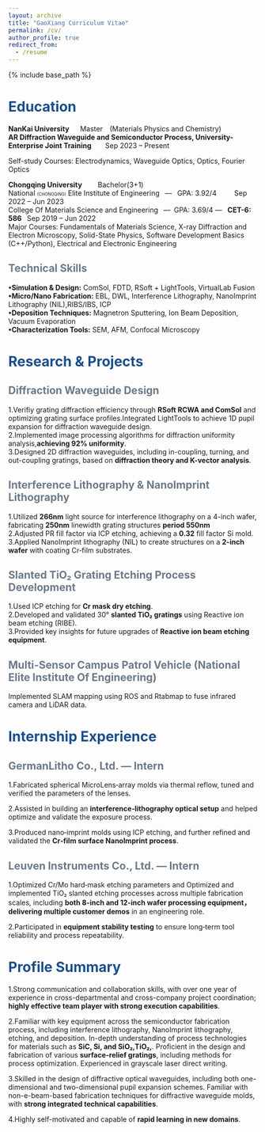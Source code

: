 ```yaml
---
layout: archive
title: "GaoXiang Curriculum Vitae"
permalink: /cv/
author_profile: true
redirect_from:
  - /resume
---
```

{% include base_path %}

<h1 style="color: #1a4e8c;">Education</h1>

**NanKai University** &ensp;&ensp; Master&ensp;&ensp;(Materials Physics and Chemistry)&ensp;&ensp;<br>
**AR Diffraction Waveguide and Semiconductor Process, University-Enterprise Joint Training**&ensp;&ensp;&emsp;Sep 2023 – Present&ensp;<br>

Self-study Courses: Electrodynamics, Waveguide Optics, Optics, Fourier Optics<br>

**Chongqing University**&emsp;&emsp; Bachelor(3+1) <br>
National <span style="font-size: 60%;">(CHONGQING)</span> Elite Institute of Engineering &ensp;—&ensp; GPA: 3.92/4 &ensp;&emsp; &ensp;Sep 2022 – Jun 2023<br>
College Of Materials Science and Engineering&ensp; —&ensp;GPA: 3.69/4 —&ensp; **CET-6: 586** &ensp;Sep 2019 – Jun 2022<br>
Major Courses: Fundamentals of Materials Science, X-ray Diffraction and Electron Microscopy, Solid-State Physics, Software Development Basics (C++/Python), Electrical and Electronic Engineering<br>

<h2 style="color: #6c7a89;">Technical Skills</h2>

**•Simulation & Design:** ComSol, FDTD, RSoft + LightTools, VirtualLab Fusion<br>
**•Micro/Nano Fabrication:** EBL, DWL, Interference Lithography, NanoImprint Lithography (NIL),RIBS/IBS, ICP <br>
**•Deposition Techniques:** Magnetron Sputtering, Ion Beam Deposition, Vacuum Evaporation<br>
**•Characterization Tools:** SEM, AFM, Confocal Microscopy<br>

<h1 style="color: #1a4e8c;">Research & Projects</h1>


<h2 style="color: #6c7a89;">Diffraction Waveguide Design</h2>

1.Verifiy grating diffraction efficiency through **RSoft RCWA and ComSol** and optimizing grating surface profiles.Integrated LightTools to achieve 1D pupil expansion for diffraction waveguide design.<br>
2.Implemented image processing algorithms for diffraction uniformity analysis,**achieving 92% uniformity**.<br>
3.Designed 2D diffraction waveguides, including in-coupling, turning, and out-coupling gratings, based on **diffraction theory and K-vector analysis**.<br>

<h2 style="color: #6c7a89;">Interference Lithography & NanoImprint Lithography</h2>


1.Utilized **266nm** light source for interference lithography on a 4-inch wafer, fabricating **250nm** linewidth grating structures **period 550nm**<br>
2.Adjusted PR fill factor via ICP etching, achieving a **0.32** fill factor Si mold.<br>
3.Applied NanoImprint lithography (NIL) to create structures on a **2-inch wafer** with coating Cr‑film  substrates.<br>

<h2 style="color: #6c7a89;">Slanted TiO₂ Grating Etching Process Development</h2>

1.Used ICP etching for **Cr mask dry etching**.<br>
2.Developed and validated 30° **slanted TiO₂ gratings** using Reactive ion beam etching (RIBE).<br>
3.Provided key insights for future upgrades of **Reactive ion beam etching equipment**.<br>

<h2 style="color: #6c7a89;">Multi-Sensor Campus Patrol Vehicle (National Elite Institute Of Engineering)</h2>

Implemented SLAM mapping using ROS and Rtabmap to fuse infrared camera and LiDAR data.<br>

<h1 style="color: #1a4e8c;">Internship Experience</h1>


<h2 style="color: #6c7a89;">GermanLitho Co., Ltd. — Intern</h2>

1.Fabricated spherical MicroLens‑array molds via thermal reflow, tuned and verified the parameters of the lenses.<br>

2.Assisted in building an **interference‑lithography optical setup** and helped optimize and validate the exposure process.<br>

3.Produced nano‑imprint molds using ICP etching, and further refined and validated the **Cr‑film surface NanoImprint process**.<br>

<h2 style="color: #6c7a89;">Leuven Instruments Co., Ltd. — Intern</h2>

1.Optimized Cr/Mo hard‑mask etching parameters and Optimized and implemented TiO₂ slanted etching processes across multiple fabrication scales, including **both 8-inch and 12-inch wafer processing equipment，delivering multiple customer demos** in an engineering role.<br>

2.Participated in **equipment stability testing** to ensure long‑term tool reliability and process repeatability.<br>

<h1 style="color: #1a4e8c;">Profile Summary</h1>

1.Strong communication and collaboration skills, with over one year of experience in cross-departmental and cross-company project coordination; **highly effective team player with strong execution capabilities**.<br>

2.Familiar with key equipment across the semiconductor fabrication process, including interference lithography, NanoImprint lithography, etching, and deposition. In-depth understanding of process technologies for materials such as **SiC, Si, and SiO₂,TiO₂,**. Proficient in the design and fabrication of various **surface-relief gratings**, including methods for process optimization. Experienced in grayscale laser direct writing.<br>

3.Skilled in the design of diffractive optical waveguides, including both one-dimensional and two-dimensional pupil expansion schemes. Familiar with non-e-beam-based fabrication techniques for diffractive waveguide molds, with **strong integrated technical capabilities**.<br>

4.Highly self-motivated and capable of **rapid learning in new domains**.<br>



<!--Skills
======
* Skill 1
* Skill 2
  * Sub-skill 2.1
  * Sub-skill 2.2
  * Sub-skill 2.3
* Skill 3-->


<!--Publications
======
  <ul>{% for post in site.publications reversed %}
    {% include archive-single-cv.html %}
  {% endfor %}</ul>
  
Talks
======
  <ul>{% for post in site.talks reversed %}
    {% include archive-single-talk-cv.html  %}
  {% endfor %}</ul>
  
Teaching
======
  <ul>{% for post in site.teaching reversed %}
    {% include archive-single-cv.html %}
  {% endfor %}</ul>
  
Service and leadership
======
* Currently signed in to 43 different slack teams-->
